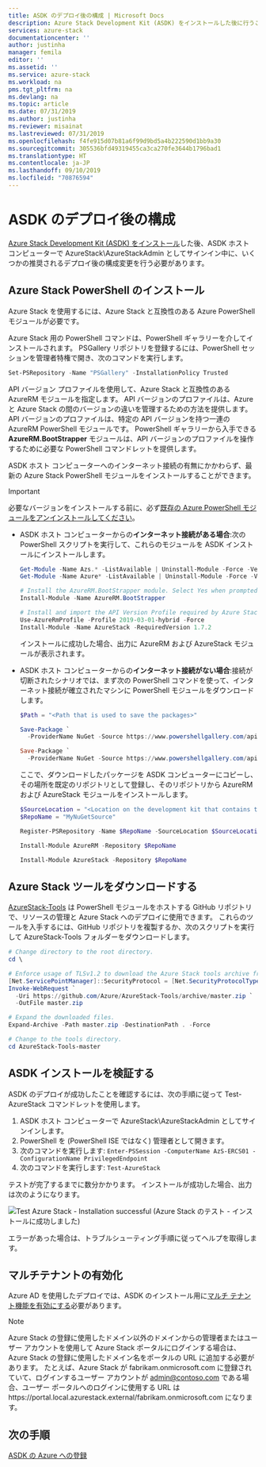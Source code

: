 ```yaml
---
title: ASDK のデプロイ後の構成 | Microsoft Docs
description: Azure Stack Development Kit (ASDK) をインストールした後に行うことをお勧めする構成変更について説明します。
services: azure-stack
documentationcenter: ''
author: justinha
manager: femila
editor: ''
ms.assetid: ''
ms.service: azure-stack
ms.workload: na
pms.tgt_pltfrm: na
ms.devlang: na
ms.topic: article
ms.date: 07/31/2019
ms.author: justinha
ms.reviewer: misainat
ms.lastreviewed: 07/31/2019
ms.openlocfilehash: f4fe915d07b81a6f99d9bd5a4b222590d1bb9a30
ms.sourcegitcommit: 305536bfd49319455ca3ca270fe3644b1796bad1
ms.translationtype: HT
ms.contentlocale: ja-JP
ms.lasthandoff: 09/10/2019
ms.locfileid: "70876594"
---
```

# <a name="post-deployment-configurations-for-asdk"></a>ASDK のデプロイ後の構成

[Azure Stack Development Kit (ASDK) をインストール](asdk-install.md)した後、ASDK ホスト コンピューターで AzureStack\AzureStackAdmin としてサインイン中に、いくつかの推奨されるデプロイ後の構成変更を行う必要があります。

## <a name="install-azure-stack-powershell"></a>Azure Stack PowerShell のインストール

Azure Stack を使用するには、Azure Stack と互換性のある Azure PowerShell モジュールが必要です。

Azure Stack 用の PowerShell コマンドは、PowerShell ギャラリーを介してインストールされます。 PSGallery リポジトリを登録するには、PowerShell セッションを管理者特権で開き、次のコマンドを実行します。

``` Powershell
Set-PSRepository -Name "PSGallery" -InstallationPolicy Trusted
```

API バージョン プロファイルを使用して、Azure Stack と互換性のある AzureRM モジュールを指定します。  API バージョンのプロファイルは、Azure と Azure Stack の間のバージョンの違いを管理するための方法を提供します。 API バージョンのプロファイルは、特定の API バージョンを持つ一連の AzureRM PowerShell モジュールです。 PowerShell ギャラリーから入手できる **AzureRM.BootStrapper** モジュールは、API バージョンのプロファイルを操作するために必要な PowerShell コマンドレットを提供します。

ASDK ホスト コンピューターへのインターネット接続の有無にかかわらず、最新の Azure Stack PowerShell モジュールをインストールすることができます。

> [!IMPORTANT]
> 必要なバージョンをインストールする前に、必ず[既存の Azure PowerShell モジュールをアンインストールしてください](../operator/azure-stack-powershell-install.md#3-uninstall-existing-versions-of-the-azure-stack-powershell-modules)。

- ASDK ホスト コンピューターからの**インターネット接続がある場合**:次の PowerShell スクリプトを実行して、これらのモジュールを ASDK インストールにインストールします。


  ```powershell  
  Get-Module -Name Azs.* -ListAvailable | Uninstall-Module -Force -Verbose
  Get-Module -Name Azure* -ListAvailable | Uninstall-Module -Force -Verbose

  # Install the AzureRM.BootStrapper module. Select Yes when prompted to install NuGet
  Install-Module -Name AzureRM.BootStrapper

  # Install and import the API Version Profile required by Azure Stack into the current PowerShell session.
  Use-AzureRmProfile -Profile 2019-03-01-hybrid -Force
  Install-Module -Name AzureStack -RequiredVersion 1.7.2
  ```

  インストールに成功した場合、出力に AzureRM および AzureStack モジュールが表示されます。

- ASDK ホスト コンピューターからの**インターネット接続がない場合**:接続が切断されたシナリオでは、まず次の PowerShell コマンドを使って、インターネット接続が確立されたマシンに PowerShell モジュールをダウンロードします。

  ```powershell
  $Path = "<Path that is used to save the packages>"

  Save-Package `
    -ProviderName NuGet -Source https://www.powershellgallery.com/api/v2 -Name AzureRM -Path $Path -Force -RequiredVersion 2.3.0
  
  Save-Package `
    -ProviderName NuGet -Source https://www.powershellgallery.com/api/v2 -Name AzureStack -Path $Path -Force -RequiredVersion 1.5.0
  ```

  ここで、ダウンロードしたパッケージを ASDK コンピューターにコピーし、その場所を既定のリポジトリとして登録し、そのリポジトリから AzureRM および AzureStack モジュールをインストールします。

    ```powershell  
    $SourceLocation = "<Location on the development kit that contains the PowerShell packages>"
    $RepoName = "MyNuGetSource"

    Register-PSRepository -Name $RepoName -SourceLocation $SourceLocation -InstallationPolicy Trusted

    Install-Module AzureRM -Repository $RepoName

    Install-Module AzureStack -Repository $RepoName
    ```

## <a name="download-the-azure-stack-tools"></a>Azure Stack ツールをダウンロードする

[AzureStack-Tools](https://github.com/Azure/AzureStack-Tools) は PowerShell モジュールをホストする GitHub リポジトリで、リソースの管理と Azure Stack へのデプロイに使用できます。 これらのツールを入手するには、GitHub リポジトリを複製するか、次のスクリプトを実行して AzureStack-Tools フォルダーをダウンロードします。

  ```powershell
  # Change directory to the root directory.
  cd \

  # Enforce usage of TLSv1.2 to download the Azure Stack tools archive from GitHub
  [Net.ServicePointManager]::SecurityProtocol = [Net.SecurityProtocolType]::Tls12
  Invoke-WebRequest `
    -Uri https://github.com/Azure/AzureStack-Tools/archive/master.zip `
    -OutFile master.zip

  # Expand the downloaded files.
  Expand-Archive -Path master.zip -DestinationPath . -Force

  # Change to the tools directory.
  cd AzureStack-Tools-master
  ```

## <a name="validate-the-asdk-installation"></a>ASDK インストールを検証する

ASDK のデプロイが成功したことを確認するには、次の手順に従って Test-AzureStack コマンドレットを使用します。

1. ASDK ホスト コンピューターで AzureStack\AzureStackAdmin としてサインインします。
2. PowerShell を (PowerShell ISE ではなく) 管理者として開きます。
3. 次のコマンドを実行します: `Enter-PSSession -ComputerName AzS-ERCS01 -ConfigurationName PrivilegedEndpoint`
4. 次のコマンドを実行します: `Test-AzureStack`

テストが完了するまでに数分かかります。 インストールが成功した場合、出力は次のようになります。

![Test Azure Stack - Installation successful (Azure Stack のテスト - インストールに成功しました)](media/asdk-post-deploy/test-azurestack.png)

エラーがあった場合は、トラブルシューティング手順に従ってヘルプを取得します。

## <a name="enable-multi-tenancy"></a>マルチテナントの有効化

Azure AD を使用したデプロイでは、ASDK のインストール用に[マルチ テナント機能を有効にする](../operator/azure-stack-enable-multitenancy.md#enable-multi-tenancy)必要があります。

> [!NOTE]
> Azure Stack の登録に使用したドメイン以外のドメインからの管理者またはユーザー アカウントを使用して Azure Stack ポータルにログインする場合は、Azure Stack の登録に使用したドメイン名をポータルの URL に追加する必要があります。 たとえば、Azure Stack が fabrikam.onmicrosoft.com に登録されていて、ログインするユーザー アカウントが admin@contoso.com である場合、ユーザー ポータルへのログインに使用する URL は https\://portal.local.azurestack.external/fabrikam.onmicrosoft.com になります。

## <a name="next-steps"></a>次の手順

[ASDK の Azure への登録](asdk-register.md)
